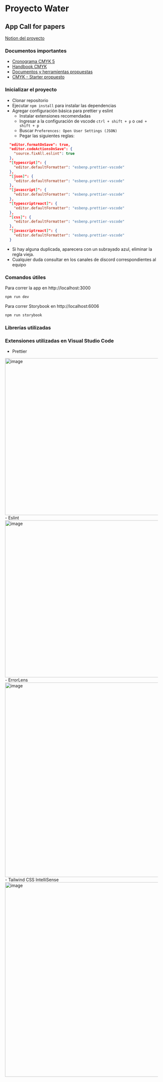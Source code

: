 # Proyecto Water

## App Call for papers

[Notion del proyecto](https://www.notion.so/hifrontendcafe/App-Call-for-papers-e750b95638db430a9cd9c4c890ae63e6)

### Documentos importantes

- [Cronograma CMYK 5](https://www.notion.so/hifrontendcafe/Cronograma-CMYK-5-a07d7a873d884b5daa0299f948612e1c)
- [Handbook CMYK](https://servicedsgnclub.notion.site/servicedsgnclub/Handbook-CMYK-5-05e7d829e637488e92bda596d2ae365d)
- [Documentos y herramientas propuestas](https://hifrontendcafe.notion.site/Documentos-tiles-0f06b1283c2443e3a8edec08eaf2c8fc)
- [CMYK - Starter propuesto](https://github.com/rolivencia/cmyk-5-starter)

### Inicializar el proyecto

- Clonar repositorio
- Ejecutar `npm install` para instalar las dependencias
- Agregar configuración básica para prettier y eslint
  - Instalar extensiones recomendadas
  - Ingresar a la configuración de vscode `ctrl + shift + p` o `cmd + shift + p`
  - Buscar `Preferences: Open User Settings (JSON)`
  - Pegar las siguientes reglas: 
```json
  "editor.formatOnSave": true,
  "editor.codeActionsOnSave": {
    "source.fixAll.eslint": true
  },
  "[typescript]": {
    "editor.defaultFormatter": "esbenp.prettier-vscode"
  },
  "[json]": {
    "editor.defaultFormatter": "esbenp.prettier-vscode"
  },
  "[javascript]": {
    "editor.defaultFormatter": "esbenp.prettier-vscode"
  },
  "[typescriptreact]": {
    "editor.defaultFormatter": "esbenp.prettier-vscode"
  },
  "[css]": {
    "editor.defaultFormatter": "esbenp.prettier-vscode"
  },
  "[javascriptreact]": {
    "editor.defaultFormatter": "esbenp.prettier-vscode"
  }
```
  - Si hay alguna duplicada, aparecera con un subrayado azul, eliminar la regla vieja.
  - Cualquier duda consultar en los canales de discord correspondientes al equipo

### Comandos útiles
Para correr la app en http://localhost:3000
```bash
npm run dev
```
Para correr Storybook en http://localhost:6006
```bash
npm run storybook
```

### Librerías utilizadas

### Extensiones utilizadas en Visual Studio Code
- Prettier 
<img width="515" alt="image" src="https://user-images.githubusercontent.com/38388588/183514332-dc8fa5b3-bdce-4cbf-a1a2-ad1ca9c7d612.png">
- Eslint
<img width="515" alt="image" src="https://user-images.githubusercontent.com/38388588/183516938-19699e4c-934c-487b-b166-e1e48d62639f.png">
- ErrorLens
<img width="638" alt="image" src="https://user-images.githubusercontent.com/38388588/183519331-53546449-82d0-4d64-9a5c-ecc24074165a.png">
- Tailwind CSS IntelliSense
<img width="638" alt="image" src="https://user-images.githubusercontent.com/38388588/183519369-c5d2d390-e3e9-4fb4-9f37-eadc9887519a.png">

